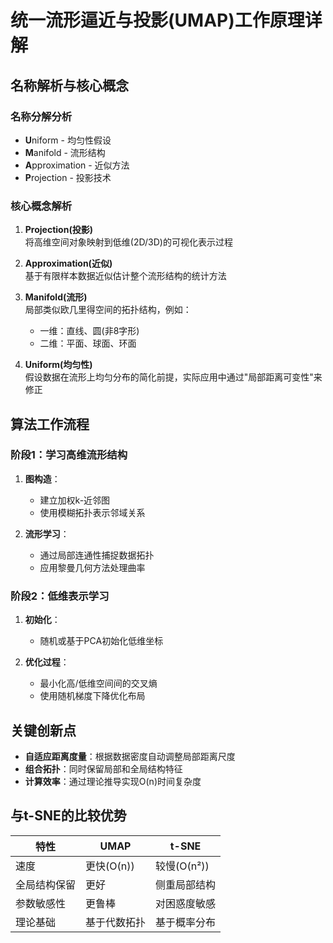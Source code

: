 # 统一流形逼近与投影(UMAP)工作原理详解

## 名称解析与核心概念

### 名称分解分析
- **U**niform - 均匀性假设
- **M**anifold - 流形结构
- **A**pproximation - 近似方法
- **P**rojection - 投影技术

### 核心概念解析
1. **Projection(投影)**  
   将高维空间对象映射到低维(2D/3D)的可视化表示过程

2. **Approximation(近似)**  
   基于有限样本数据近似估计整个流形结构的统计方法

3. **Manifold(流形)**  
   局部类似欧几里得空间的拓扑结构，例如：
   - 一维：直线、圆(非8字形)
   - 二维：平面、球面、环面

4. **Uniform(均匀性)**  
   假设数据在流形上均匀分布的简化前提，实际应用中通过"局部距离可变性"来修正

## 算法工作流程

### 阶段1：学习高维流形结构
1. **图构造**：
   - 建立加权k-近邻图
   - 使用模糊拓扑表示邻域关系

2. **流形学习**：
   - 通过局部连通性捕捉数据拓扑
   - 应用黎曼几何方法处理曲率

### 阶段2：低维表示学习
1. **初始化**：
   - 随机或基于PCA初始化低维坐标

2. **优化过程**：
   - 最小化高/低维空间间的交叉熵
   - 使用随机梯度下降优化布局

## 关键创新点
- **自适应距离度量**：根据数据密度自动调整局部距离尺度
- **组合拓扑**：同时保留局部和全局结构特征
- **计算效率**：通过理论推导实现O(n)时间复杂度

## 与t-SNE的比较优势
| 特性         | UMAP         | t-SNE        |
| ------------ | ------------ | ------------ |
| 速度         | 更快(O(n))   | 较慢(O(n²))  |
| 全局结构保留 | 更好         | 侧重局部结构 |
| 参数敏感性   | 更鲁棒       | 对困惑度敏感 |
| 理论基础     | 基于代数拓扑 | 基于概率分布 |